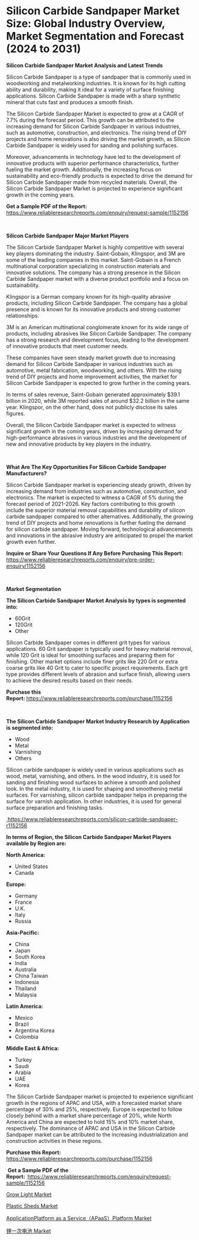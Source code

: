 <p><h1>Silicon Carbide Sandpaper Market Size: Global Industry Overview, Market Segmentation and Forecast (2024 to 2031)</h1></p><p><strong>Silicon Carbide Sandpaper Market Analysis and Latest Trends</strong></p>
<p><p>Silicon Carbide Sandpaper is a type of sandpaper that is commonly used in woodworking and metalworking industries. It is known for its high cutting ability and durability, making it ideal for a variety of surface finishing applications. Silicon Carbide Sandpaper is made with a sharp synthetic mineral that cuts fast and produces a smooth finish.</p><p>The Silicon Carbide Sandpaper Market is expected to grow at a CAGR of 7.7% during the forecast period. This growth can be attributed to the increasing demand for Silicon Carbide Sandpaper in various industries, such as automotive, construction, and electronics. The rising trend of DIY projects and home renovations is also driving the market growth, as Silicon Carbide Sandpaper is widely used for sanding and polishing surfaces.</p><p>Moreover, advancements in technology have led to the development of innovative products with superior performance characteristics, further fueling the market growth. Additionally, the increasing focus on sustainability and eco-friendly products is expected to drive the demand for Silicon Carbide Sandpaper made from recycled materials. Overall, the Silicon Carbide Sandpaper Market is projected to experience significant growth in the coming years.</p></p>
<p><strong>Get a Sample PDF of the Report:&nbsp;</strong> <a href="https://www.reliableresearchreports.com/enquiry/request-sample/1152156">https://www.reliableresearchreports.com/enquiry/request-sample/1152156</a></p>
<p>&nbsp;</p>
<p><strong>Silicon Carbide Sandpaper Major Market Players</strong></p>
<p><p>The Silicon Carbide Sandpaper Market is highly competitive with several key players dominating the industry. Saint-Gobain, Klingspor, and 3M are some of the leading companies in this market. Saint-Gobain is a French multinational corporation specializing in construction materials and innovative solutions. The company has a strong presence in the Silicon Carbide Sandpaper market with a diverse product portfolio and a focus on sustainability.</p><p>Klingspor is a German company known for its high-quality abrasive products, including Silicon Carbide Sandpaper. The company has a global presence and is known for its innovative products and strong customer relationships.</p><p>3M is an American multinational conglomerate known for its wide range of products, including abrasives like Silicon Carbide Sandpaper. The company has a strong research and development focus, leading to the development of innovative products that meet customer needs.</p><p>These companies have seen steady market growth due to increasing demand for Silicon Carbide Sandpaper in various industries such as automotive, metal fabrication, woodworking, and others. With the rising trend of DIY projects and home improvement activities, the market for Silicon Carbide Sandpaper is expected to grow further in the coming years.</p><p>In terms of sales revenue, Saint-Gobain generated approximately $39.1 billion in 2020, while 3M reported sales of around $32.2 billion in the same year. Klingspor, on the other hand, does not publicly disclose its sales figures.</p><p>Overall, the Silicon Carbide Sandpaper market is expected to witness significant growth in the coming years, driven by increasing demand for high-performance abrasives in various industries and the development of new and innovative products by key players in the industry.</p></p>
<p>&nbsp;</p>
<p><strong>What Are The Key Opportunities For Silicon Carbide Sandpaper Manufacturers?</strong></p>
<p><p>Silicon Carbide Sandpaper market is experiencing steady growth, driven by increasing demand from industries such as automotive, construction, and electronics. The market is expected to witness a CAGR of 5% during the forecast period of 2021-2026. Key factors contributing to this growth include the superior material removal capabilities and durability of silicon carbide sandpaper compared to other alternatives. Additionally, the growing trend of DIY projects and home renovations is further fueling the demand for silicon carbide sandpaper. Moving forward, technological advancements and innovations in the abrasive industry are anticipated to propel the market growth even further.</p></p>
<p><strong>Inquire or Share Your Questions If Any Before Purchasing This Report:</strong> <a href="https://www.reliableresearchreports.com/enquiry/pre-order-enquiry/1152156">https://www.reliableresearchreports.com/enquiry/pre-order-enquiry/1152156</a></p>
<p>&nbsp;</p>
<p><strong>Market Segmentation</strong></p>
<p><strong>The Silicon Carbide Sandpaper Market Analysis by types is segmented into:</strong></p>
<p><ul><li>60Grit</li><li>120Grit</li><li>Other</li></ul></p>
<p><p>Silicon Carbide Sandpaper comes in different grit types for various applications. 60 Grit sandpaper is typically used for heavy material removal, while 120 Grit is ideal for smoothing surfaces and preparing them for finishing. Other market options include finer grits like 220 Grit or extra coarse grits like 40 Grit to cater to specific project requirements. Each grit type provides different levels of abrasion and surface finish, allowing users to achieve the desired results based on their needs.</p></p>
<p><strong>Purchase this Report:&nbsp;</strong><a href="https://www.reliableresearchreports.com/purchase/1152156">https://www.reliableresearchreports.com/purchase/1152156</a></p>
<p>&nbsp;</p>
<p><strong>The Silicon Carbide Sandpaper Market Industry Research by Application is segmented into:</strong></p>
<p><ul><li>Wood</li><li>Metal</li><li>Varnishing</li><li>Others</li></ul></p>
<p><p>Silicon carbide sandpaper is widely used in various applications such as wood, metal, varnishing, and others. In the wood industry, it is used for sanding and finishing wood surfaces to achieve a smooth and polished look. In the metal industry, it is used for shaping and smoothening metal surfaces. For varnishing, silicon carbide sandpaper helps in preparing the surface for varnish application. In other industries, it is used for general surface preparation and finishing tasks.</p></p>
<p><a href="https://www.reliableresearchreports.com/silicon-carbide-sandpaper-r1152156">&nbsp;https://www.reliableresearchreports.com/silicon-carbide-sandpaper-r1152156</a></p>
<p><strong>In terms of Region, the Silicon Carbide Sandpaper Market Players available by Region are:</strong></p>
<p>
    <p> <strong> North America: </strong>
        <ul>
            <li>United States</li>
            <li>Canada</li>
        </ul>
        </p> 
    <p> <strong> Europe: </strong>
        <ul>
            <li>Germany</li>
            <li>France</li>
            <li>U.K.</li>
            <li>Italy</li>
            <li>Russia</li>
        </ul>
        </p> 
    <p> <strong> Asia-Pacific: </strong>
        <ul>
            <li>China</li>
            <li>Japan</li>
            <li>South Korea</li>
            <li>India</li>
            <li>Australia</li>
            <li>China Taiwan</li>
            <li>Indonesia</li>
            <li>Thailand</li>
            <li>Malaysia</li>
        </ul>
        </p> 
    <p> <strong> Latin America: </strong>
        <ul>
            <li>Mexico</li>
            <li>Brazil</li>
            <li>Argentina Korea</li>
            <li>Colombia</li>
        </ul>
        </p> 
    <p> <strong> Middle East & Africa: </strong>
        <ul>
            <li>Turkey</li>
            <li>Saudi</li>
            <li>Arabia</li>
            <li>UAE</li>
            <li>Korea</li>
        </ul>
    </p>
    </p>
<p><p>The Silicon Carbide Sandpaper market is projected to experience significant growth in the regions of APAC and USA, with a forecasted market share percentage of 30% and 25%, respectively. Europe is expected to follow closely behind with a market share percentage of 20%, while North America and China are expected to hold 15% and 10% market share, respectively. The dominance of APAC and USA in the Silicon Carbide Sandpaper market can be attributed to the increasing industrialization and construction activities in these regions.</p></p>
<p><strong>Purchase this Report: </strong><a href="https://www.reliableresearchreports.com/purchase/1152156">https://www.reliableresearchreports.com/purchase/1152156</a></p>
<p>&nbsp;<strong>Get a Sample PDF of the Report:&nbsp;&nbsp;</strong><a href="https://www.reliableresearchreports.com/enquiry/request-sample/1152156">https://www.reliableresearchreports.com/enquiry/request-sample/1152156</a></p>
<p><strong></strong></p>
<p><p><a href="https://medium.com/@esmeraldaezzy1561/global-grow-light-industry-types-applications-market-players-regional-growth-analysis-and-dda7f0490a04">Grow Light Market</a></p><p><a href="https://medium.com/@nyahmertz1928/plastic-sheds-market-industry-trends-and-forecast-for-period-from-2024-to-2031-7ea4d9d1e49c">Plastic Sheds Market</a></p><p><a href="https://github.com/trameciabutler45/Market-Research-Report-List-1/blob/main/applicationplatform-as-a-serviceapaasplatform-market.md">ApplicationPlatform as a Service（APaaS）Platform Market</a></p><p><a href="https://github.com/avakerr6577/Market-Research-Report-List-1/blob/main/market.md">锂一次电池 Market</a></p></p>